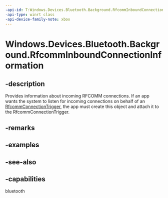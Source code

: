 ```yaml
---
-api-id: T:Windows.Devices.Bluetooth.Background.RfcommInboundConnectionInformation
-api-type: winrt class
-api-device-family-note: xbox
---
```


<!-- Class syntax.
public class RfcommInboundConnectionInformation : Windows.Devices.Bluetooth.Background.IRfcommInboundConnectionInformation
-->

# Windows.Devices.Bluetooth.Background.RfcommInboundConnectionInformation

## -description
Provides information about incoming RFCOMM connections. If an app wants the system to listen for incoming connections on behalf of an [RfcommConnectionTrigger](../windows.applicationmodel.background/rfcommconnectiontrigger.md), the app must create this object and attach it to the RfcommConnectionTrigger.

## -remarks

## -examples

## -see-also

## -capabilities
bluetooth
